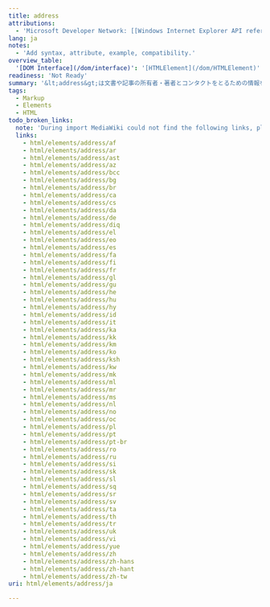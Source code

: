 ```yaml
---
title: address
attributions:
  - 'Microsoft Developer Network: [[Windows Internet Explorer API reference](http://msdn.microsoft.com/en-us/library/ie/hh828809%28v=vs.85%29.aspx) Article]'
lang: ja
notes:
  - 'Add syntax, attribute, example, compatibility.'
overview_table:
  '[DOM Interface](/dom/interface)': '[HTMLElement](/dom/HTMLElement)'
readiness: 'Not Ready'
summary: '&lt;address&gt;は文書や記事の所有者・著者とコンタクトをとるための情報を囲む要素です。'
tags:
  - Markup
  - Elements
  - HTML
todo_broken_links:
  note: 'During import MediaWiki could not find the following links, please fix and adjust this list.'
  links:
    - html/elements/address/af
    - html/elements/address/ar
    - html/elements/address/ast
    - html/elements/address/az
    - html/elements/address/bcc
    - html/elements/address/bg
    - html/elements/address/br
    - html/elements/address/ca
    - html/elements/address/cs
    - html/elements/address/da
    - html/elements/address/de
    - html/elements/address/diq
    - html/elements/address/el
    - html/elements/address/eo
    - html/elements/address/es
    - html/elements/address/fa
    - html/elements/address/fi
    - html/elements/address/fr
    - html/elements/address/gl
    - html/elements/address/gu
    - html/elements/address/he
    - html/elements/address/hu
    - html/elements/address/hy
    - html/elements/address/id
    - html/elements/address/it
    - html/elements/address/ka
    - html/elements/address/kk
    - html/elements/address/km
    - html/elements/address/ko
    - html/elements/address/ksh
    - html/elements/address/kw
    - html/elements/address/mk
    - html/elements/address/ml
    - html/elements/address/mr
    - html/elements/address/ms
    - html/elements/address/nl
    - html/elements/address/no
    - html/elements/address/oc
    - html/elements/address/pl
    - html/elements/address/pt
    - html/elements/address/pt-br
    - html/elements/address/ro
    - html/elements/address/ru
    - html/elements/address/si
    - html/elements/address/sk
    - html/elements/address/sl
    - html/elements/address/sq
    - html/elements/address/sr
    - html/elements/address/sv
    - html/elements/address/ta
    - html/elements/address/th
    - html/elements/address/tr
    - html/elements/address/uk
    - html/elements/address/vi
    - html/elements/address/yue
    - html/elements/address/zh
    - html/elements/address/zh-hans
    - html/elements/address/zh-hant
    - html/elements/address/zh-tw
uri: html/elements/address/ja

---
```

